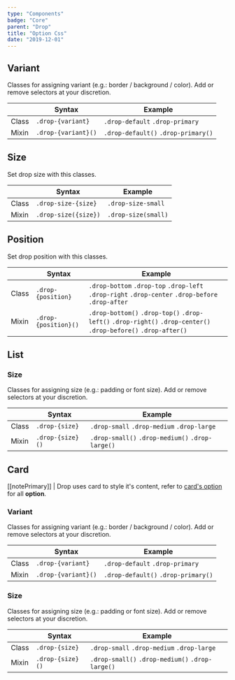 ```yaml
---
type: "Components"
badge: "Core"
parent: "Drop"
title: "Option Css"
date: "2019-12-01"
---
```


## Variant

Classes for assigning variant (e.g.: border / background / color). Add or remove selectors at your discretion.

<div class="table-scroll">

|                         | Syntax                                    | Example                       |
| ----------------------- | ----------------------------------------- | ----------------------------- |
| Class                   | `.drop-{variant}`                        | `.drop-default` `.drop-primary` |
| Mixin                   | `.drop-{variant}()`                      | `.drop-default()` `.drop-primary()`         |

</div>

<demo>
  <demovanilla src="vanilla/components/drop/variant">
  </demovanilla>
</demo>

## Size

Set drop size with this classes.

<div class="table-scroll">

|                         | Syntax                                    | Example                       |
| ----------------------- | ----------------------------------------- | ----------------------------- |
| Class                   | `.drop-size-{size}`                        | `.drop-size-small`             |
| Mixin                   | `.drop-size({size})`                   | `.drop-size(small)`         |

</div>

<demo>
  <demovanilla src="vanilla/components/drop/size">
  </demovanilla>
</demo>

## Position

Set drop position with this classes.

|                         | Syntax                                    | Example                       |
| ----------------------- | ----------------------------------------- | ----------------------------- |
| Class                   | `.drop-{position}`                        | `.drop-bottom` `.drop-top` `.drop-left` `.drop-right` `.drop-center` `.drop-before` `.drop-after` |
| Mixin                   | `.drop-{position}()`                      | `.drop-bottom()` `.drop-top()` `.drop-left()` `.drop-right()` `.drop-center()` `.drop-before()` `.drop-after()` |

<demo>
  <demovanilla src="vanilla/components/drop/left">
  </demovanilla>
  <demovanilla src="vanilla/components/drop/right">
  </demovanilla>
  <demovanilla src="vanilla/components/drop/center">
  </demovanilla>
  <demovanilla src="vanilla/components/drop/before">
  </demovanilla>
  <demovanilla src="vanilla/components/drop/after">
  </demovanilla>
</demo>

## List

### Size

Classes for assigning size (e.g.: padding or font size). Add or remove selectors at your discretion.

<div class="table-scroll">

|                         | Syntax                                    | Example                       |
| ----------------------- | ----------------------------------------- | ----------------------------- |
| Class                   | `.drop-{size}`                           | `.drop-small` `.drop-medium` `.drop-large`|
| Mixin                   | `.drop-{size}()`                         | `.drop-small()` `.drop-medium()` `.drop-large()`         |

</div>

<demo>
  <demovanilla src="vanilla/components/drop/list-size">
  </demovanilla>
</demo>

## Card

[[notePrimary]]
| Drop uses card to style it's content, refer to [card's option](/components/card/option) for all **option**.

### Variant

Classes for assigning variant (e.g.: border / background / color). Add or remove selectors at your discretion.

<div class="table-scroll">

|                         | Syntax                                    | Example                       |
| ----------------------- | ----------------------------------------- | ----------------------------- |
| Class                   | `.drop-{variant}`                     | `.drop-default` `.drop-primary` |
| Mixin                   | `.drop-{variant}()`                   | `.drop-default()` `.drop-primary()`        |

</div>

<demo>
  <demovanilla src="vanilla/components/drop/card-variant">
  </demovanilla>
</demo>

### Size

Classes for assigning size (e.g.: padding or font size). Add or remove selectors at your discretion.

<div class="table-scroll">

|                         | Syntax                                    | Example                       |
| ----------------------- | ----------------------------------------- | ----------------------------- |
| Class                   | `.drop-{size}`                           | `.drop-small` `.drop-medium` `.drop-large`|
| Mixin                   | `.drop-{size}()`                         | `.drop-small()` `.drop-medium()` `.drop-large()`         |

</div>

<demo>
  <demovanilla src="vanilla/components/drop/card-size">
  </demovanilla>
</demo>

